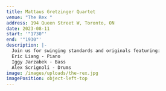```yaml
---
title: Mattaus Gretzinger Quartet
venue: "The Rex "
address: 194 Queen Street W, Toronto, ON
date: 2023-08-11
start: '"1730"'
end: '"1930"'
description: |-
  Join us for swinging standards and originals featuring:
  Eric Liang - Piano
  Iggy Jarzabek - Bass
  Alex Scrignoli - Drums
image: /images/uploads/the-rex.jpg
imagePosition: object-left-top
---
```

